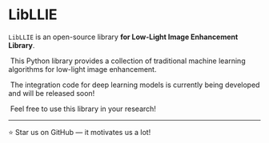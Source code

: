 # LibLLIE



`LibLLIE` is an open-source library **for Low-Light Image Enhancement Library**.

​	This Python library provides a collection of traditional machine learning algorithms for low-light image enhancement.

​	The integration code for deep learning models is currently being developed and will be released soon!

​	Feel free to use this library in your research!

------

⭐ Star us on GitHub — it motivates us a lot!

